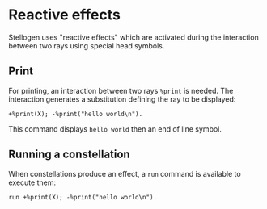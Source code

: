 # Reactive effects

Stellogen uses "reactive effects" which are activated during the
interaction between two rays using special head symbols.

## Print

For printing, an interaction between two rays `%print` is needed.
The interaction generates a substitution defining the ray to be displayed:

```
+%print(X); -%print("hello world\n").
```

This command displays `hello world` then an end of line symbol.

## Running a constellation

When constellations produce an effect, a `run` command is available
to execute them:

```
run +%print(X); -%print("hello world\n").
```
